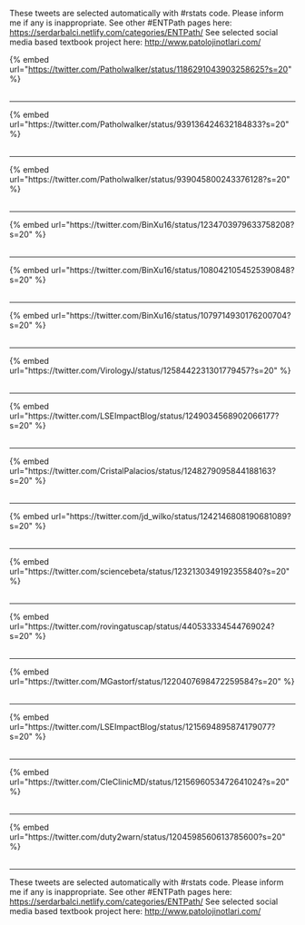 

These tweets are selected automatically with #rstats code. Please inform me if any is inappropriate.
See other #ENTPath pages here: https://serdarbalci.netlify.com/categories/ENTPath/ 
See selected social media based textbook project here: http://www.patolojinotlari.com/

{% embed url="https://twitter.com/Patholwalker/status/1186291043903258625?s=20" %}<br>
<br>
<hr>
{% embed url="https://twitter.com/Patholwalker/status/939136424632184833?s=20" %}<br>
<br>
<hr>
{% embed url="https://twitter.com/Patholwalker/status/939045800243376128?s=20" %}<br>
<br>
<hr>
{% embed url="https://twitter.com/BinXu16/status/1234703979633758208?s=20" %}<br>
<br>
<hr>
{% embed url="https://twitter.com/BinXu16/status/1080421054525390848?s=20" %}<br>
<br>
<hr>
{% embed url="https://twitter.com/BinXu16/status/1079714930176200704?s=20" %}<br>
<br>
<hr>
{% embed url="https://twitter.com/VirologyJ/status/1258442231301779457?s=20" %}<br>
<br>
<hr>
{% embed url="https://twitter.com/LSEImpactBlog/status/1249034568902066177?s=20" %}<br>
<br>
<hr>
{% embed url="https://twitter.com/CristalPalacios/status/1248279095844188163?s=20" %}<br>
<br>
<hr>
{% embed url="https://twitter.com/jd_wilko/status/1242146808190681089?s=20" %}<br>
<br>
<hr>
{% embed url="https://twitter.com/sciencebeta/status/1232130349192355840?s=20" %}<br>
<br>
<hr>
{% embed url="https://twitter.com/rovingatuscap/status/440533334544769024?s=20" %}<br>
<br>
<hr>
{% embed url="https://twitter.com/MGastorf/status/1220407698472259584?s=20" %}<br>
<br>
<hr>
{% embed url="https://twitter.com/LSEImpactBlog/status/1215694895874179077?s=20" %}<br>
<br>
<hr>
{% embed url="https://twitter.com/CleClinicMD/status/1215696053472641024?s=20" %}<br>
<br>
<hr>
{% embed url="https://twitter.com/duty2warn/status/1204598560613785600?s=20" %}<br>
<br>
<hr>


These tweets are selected automatically with #rstats code. Please inform me if any is inappropriate.
See other #ENTPath pages here: https://serdarbalci.netlify.com/categories/ENTPath/ 
See selected social media based textbook project here: http://www.patolojinotlari.com/
